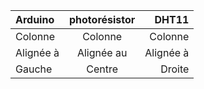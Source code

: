 | Arduino       |     photorésistor     |     DHT11      |
| :------------ | :-------------:       | -------------: |
| Colonne       |     Colonne           |        Colonne |
| Alignée à     |   Alignée au          |      Alignée à |
| Gauche        |     Centre            |         Droite |
